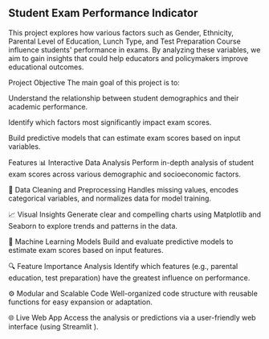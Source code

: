 ## Student Exam Performance Indicator
This project explores how various factors such as Gender, Ethnicity, Parental Level of Education, Lunch Type, and Test Preparation Course influence students' performance in exams. By analyzing these variables, we aim to gain insights that could help educators and policymakers improve educational outcomes.

Project Objective
The main goal of this project is to:

Understand the relationship between student demographics and their academic performance.

Identify which factors most significantly impact exam scores.

Build predictive models that can estimate exam scores based on input variables.

Features
📊 Interactive Data Analysis Perform in-depth analysis of student exam scores across various demographic and socioeconomic factors.

🧹 Data Cleaning and Preprocessing Handles missing values, encodes categorical variables, and normalizes data for model training.

📈 Visual Insights Generate clear and compelling charts using Matplotlib and Seaborn to explore trends and patterns in the data.

🧠 Machine Learning Models Build and evaluate predictive models to estimate exam scores based on input features.

🔍 Feature Importance Analysis Identify which features (e.g., parental education, test preparation) have the greatest influence on performance.

⚙️ Modular and Scalable Code Well-organized code structure with reusable functions for easy expansion or adaptation.

🌐 Live Web App Access the analysis or predictions via a user-friendly web interface (using Streamlit ).

